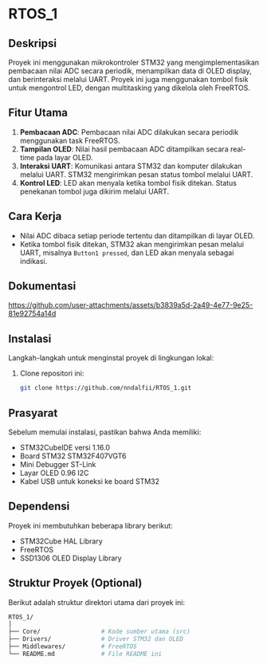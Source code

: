 # RTOS_1
## Deskripsi
Proyek ini menggunakan mikrokontroler STM32 yang mengimplementasikan pembacaan nilai ADC secara periodik, menampilkan data di OLED display, dan berinteraksi melalui UART. Proyek ini juga menggunakan tombol fisik untuk mengontrol LED, dengan multitasking yang dikelola oleh FreeRTOS.

## Fitur Utama
1. **Pembacaan ADC**: Pembacaan nilai ADC dilakukan secara periodik menggunakan task FreeRTOS.
2. **Tampilan OLED**: Nilai hasil pembacaan ADC ditampilkan secara real-time pada layar OLED.
3. **Interaksi UART**: Komunikasi antara STM32 dan komputer dilakukan melalui UART. STM32 mengirimkan pesan status tombol melalui UART.
4. **Kontrol LED**: LED akan menyala ketika tombol fisik ditekan. Status penekanan tombol juga dikirim melalui UART.

## Cara Kerja
- Nilai ADC dibaca setiap periode tertentu dan ditampilkan di layar OLED.
- Ketika tombol fisik ditekan, STM32 akan mengirimkan pesan melalui UART, misalnya `Button1 pressed`, dan LED akan menyala sebagai indikasi.

## Dokumentasi


https://github.com/user-attachments/assets/b3839a5d-2a49-4e77-9e25-81e92754a14d




  
## Instalasi

Langkah-langkah untuk menginstal proyek di lingkungan lokal:

1. Clone repositori ini:
   ```bash
   git clone https://github.com/nndalfii/RTOS_1.git


## Prasyarat
Sebelum memulai instalasi, pastikan bahwa Anda memiliki:
- STM32CubeIDE versi 1.16.0
- Board STM32 STM32F407VGT6
- Mini Debugger ST-Link
- Layar OLED 0.96 I2C
- Kabel USB untuk koneksi ke board STM32

## Dependensi
Proyek ini membutuhkan beberapa library berikut:
- STM32Cube HAL Library
- FreeRTOS
- SSD1306 OLED Display Library

## Struktur Proyek (Optional)
Berikut adalah struktur direktori utama dari proyek ini:
```bash
RTOS_1/
│
├── Core/                 # Kode sumber utama (src)
├── Drivers/              # Driver STM32 dan OLED
├── Middlewares/          # FreeRTOS
└── README.md             # File README ini

